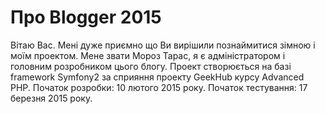Про Blogger 2015
========================
Вітаю Вас. Мені дуже приємно що Ви вирішили познаймитися зімною і моїм проектом.
Мене звати Мороз Тарас, я є адміністратором і головним розробником цього блогу.
Проект створюється на базі framework Symfony2 за сприяння проекту GeekHub курсу Advanced PHP.
Початок розробки: 10 лютого 2015 року.
Початок тестування: 17 березня 2015 року.